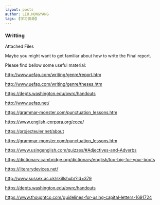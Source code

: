 ```yaml
---
layout: posts
author: LIU,HONGYANG
tags: [学习资源]
---
```




### Writting

Attached Files

 



Maybe you might want to get familiar about how to write the Final report.

Please find bellow some useful material:

http://www.uefap.com/writing/genre/report.htm

http://www.uefap.com/writing/genre/theses.htm

https://depts.washington.edu/owrc/handouts

http://www.uefap.net/

https://grammar-monster.com/punctuation_lessons.htm

https://www.english-corpora.org/coca/

https://projecteuler.net/about

https://grammar-monster.com/punctuation_lessons.htm

https://www.usingenglish.com/quizzes/#Adjectives-and-Adverbs

https://dictionary.cambridge.org/dictionary/english/too-big-for-your-boots

https://literarydevices.net/

http://www.sussex.ac.uk/skillshub/?id=379

https://depts.washington.edu/owrc/handouts

https://www.thoughtco.com/guidelines-for-using-capital-letters-1691724